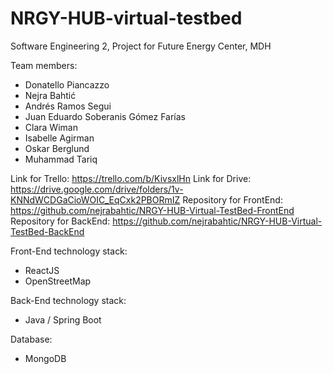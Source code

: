 # NRGY-HUB-virtual-testbed

Software Engineering 2, Project for Future Energy Center, MDH

Team members:
  - Donatello Piancazzo 
  - Nejra Bahtić 
  - Andrés Ramos Segui
  - Juan Eduardo Soberanis Gómez Farías
  - Clara Wiman
  - Isabelle Agirman
  - Oskar Berglund
  - Muhammad Tariq
  
Link for Trello: https://trello.com/b/KivsxlHn
Link for Drive: https://drive.google.com/drive/folders/1v-KNNdWCDGaCioWOIC_EqCxk2PBORmIZ
Repository for FrontEnd: https://github.com/nejrabahtic/NRGY-HUB-Virtual-TestBed-FrontEnd
Repository for BackEnd: https://github.com/nejrabahtic/NRGY-HUB-Virtual-TestBed-BackEnd

Front-End technology stack:
  - ReactJS
  - OpenStreetMap
  
Back-End technology stack:
  - Java / Spring Boot

Database:
  - MongoDB
